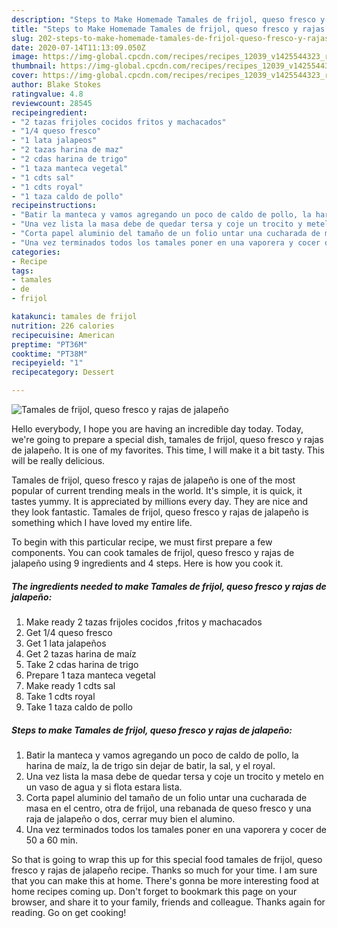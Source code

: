 ```yaml
---
description: "Steps to Make Homemade Tamales de frijol, queso fresco y rajas de jalapeño"
title: "Steps to Make Homemade Tamales de frijol, queso fresco y rajas de jalapeño"
slug: 202-steps-to-make-homemade-tamales-de-frijol-queso-fresco-y-rajas-de-jalapeno
date: 2020-07-14T11:13:09.050Z
image: https://img-global.cpcdn.com/recipes/recipes_12039_v1425544323_receta_foto_00012039-p496st3kxvfuuvmxmmsw/751x532cq70/tamales-de-frijol-queso-fresco-y-rajas-de-jalapeno-foto-principal.jpg
thumbnail: https://img-global.cpcdn.com/recipes/recipes_12039_v1425544323_receta_foto_00012039-p496st3kxvfuuvmxmmsw/751x532cq70/tamales-de-frijol-queso-fresco-y-rajas-de-jalapeno-foto-principal.jpg
cover: https://img-global.cpcdn.com/recipes/recipes_12039_v1425544323_receta_foto_00012039-p496st3kxvfuuvmxmmsw/751x532cq70/tamales-de-frijol-queso-fresco-y-rajas-de-jalapeno-foto-principal.jpg
author: Blake Stokes
ratingvalue: 4.8
reviewcount: 28545
recipeingredient:
- "2 tazas frijoles cocidos fritos y machacados"
- "1/4 queso fresco"
- "1 lata jalapeos"
- "2 tazas harina de maz"
- "2 cdas harina de trigo"
- "1 taza manteca vegetal"
- "1 cdts sal"
- "1 cdts royal"
- "1 taza caldo de pollo"
recipeinstructions:
- "Batir la manteca y vamos agregando un poco de caldo de pollo, la harina de maíz, la de trigo sin dejar de batir, la sal, y el royal."
- "Una vez lista la masa debe de quedar tersa y coje un trocito y metelo en un vaso de agua y si flota estara lista."
- "Corta papel aluminio del tamaño de un folio untar una cucharada de masa en el centro, otra de frijol, una rebanada de queso fresco y una raja de jalapeño o dos, cerrar muy bien el alumino."
- "Una vez terminados todos los tamales poner en una vaporera y cocer de 50 a 60 min."
categories:
- Recipe
tags:
- tamales
- de
- frijol

katakunci: tamales de frijol 
nutrition: 226 calories
recipecuisine: American
preptime: "PT36M"
cooktime: "PT38M"
recipeyield: "1"
recipecategory: Dessert

---
```



![Tamales de frijol, queso fresco y rajas de jalapeño](https://img-global.cpcdn.com/recipes/recipes_12039_v1425544323_receta_foto_00012039-p496st3kxvfuuvmxmmsw/751x532cq70/tamales-de-frijol-queso-fresco-y-rajas-de-jalapeno-foto-principal.jpg)

Hello everybody, I hope you are having an incredible day today. Today, we're going to prepare a special dish, tamales de frijol, queso fresco y rajas de jalapeño. It is one of my favorites. This time, I will make it a bit tasty. This will be really delicious.

Tamales de frijol, queso fresco y rajas de jalapeño is one of the most popular of current trending meals in the world. It's simple, it is quick, it tastes yummy. It is appreciated by millions every day. They are nice and they look fantastic. Tamales de frijol, queso fresco y rajas de jalapeño is something which I have loved my entire life.




To begin with this particular recipe, we must first prepare a few components. You can cook tamales de frijol, queso fresco y rajas de jalapeño using 9 ingredients and 4 steps. Here is how you cook it.

<!--inarticleads1-->

##### The ingredients needed to make Tamales de frijol, queso fresco y rajas de jalapeño:

1. Make ready 2 tazas frijoles cocidos ,fritos y machacados
1. Get 1/4 queso fresco
1. Get 1 lata jalapeños
1. Get 2 tazas harina de maíz
1. Take 2 cdas harina de trigo
1. Prepare 1 taza manteca vegetal
1. Make ready 1 cdts sal
1. Take 1 cdts royal
1. Take 1 taza caldo de pollo




<!--inarticleads2-->

##### Steps to make Tamales de frijol, queso fresco y rajas de jalapeño:

1. Batir la manteca y vamos agregando un poco de caldo de pollo, la harina de maíz, la de trigo sin dejar de batir, la sal, y el royal.
1. Una vez lista la masa debe de quedar tersa y coje un trocito y metelo en un vaso de agua y si flota estara lista.
1. Corta papel aluminio del tamaño de un folio untar una cucharada de masa en el centro, otra de frijol, una rebanada de queso fresco y una raja de jalapeño o dos, cerrar muy bien el alumino.
1. Una vez terminados todos los tamales poner en una vaporera y cocer de 50 a 60 min.




So that is going to wrap this up for this special food tamales de frijol, queso fresco y rajas de jalapeño recipe. Thanks so much for your time. I am sure that you can make this at home. There's gonna be more interesting food at home recipes coming up. Don't forget to bookmark this page on your browser, and share it to your family, friends and colleague. Thanks again for reading. Go on get cooking!
